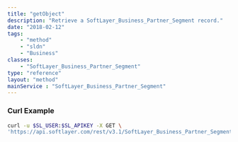 ```yaml
---
title: "getObject"
description: "Retrieve a SoftLayer_Business_Partner_Segment record."
date: "2018-02-12"
tags:
    - "method"
    - "sldn"
    - "Business"
classes:
    - "SoftLayer_Business_Partner_Segment"
type: "reference"
layout: "method"
mainService : "SoftLayer_Business_Partner_Segment"
---
```


### Curl Example
```bash
curl -u $SL_USER:$SL_APIKEY -X GET \
'https://api.softlayer.com/rest/v3.1/SoftLayer_Business_Partner_Segment/{SoftLayer_Business_Partner_SegmentID}/getObject'
```
